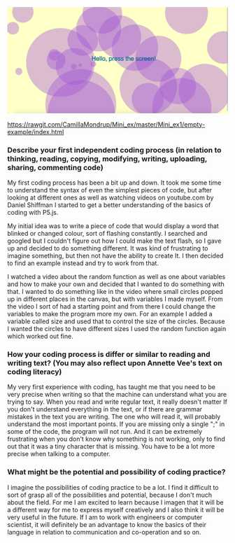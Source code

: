 ![alt text](Hello_press_the_screen.png "Screenshot of my program!")

https://rawgit.com/CamillaMondrup/Mini_ex/master/Mini_ex1/empty-example/index.html

### Describe your first independent coding process (in relation to thinking, reading, copying, modifying, writing, uploading, sharing, commenting code)
My first coding process has been a bit up and down. It took me some time to understand the syntax of even the simplest pieces of code, but after looking at different ones as well as watching videos on youtube.com by Daniel Shiffman I started to get a better understanding of the basics of coding with P5.js. 

My initial idea was to write a piece of code that would display a word that blinked or changed colour, sort of flashing constantly. I searched and googled but I couldn't figure out how I could make the text flash, so I gave up and decided to do something different. It was kind of frustrating to imagine something, but then not have the ability to create It. I then decided to find an example instead and try to work from that.

I watched a video about the random function as well as one about variables and how to make your own and decided that I wanted to do something with that. I wanted to do something like in the video where small circles popped up in different places in the canvas, but with variables I made myself. From the video I sort of had a starting point and from there I could change the variables to make the program more my own.  For an example I added a variable called size and used that to control the size of the circles. Because I wanted the circles to have different sizes I used the random function again which worked out fine. 


### How your coding process is differ or similar to reading and writing text? (You may also reflect upon Annette Vee's text on coding literacy)
My very first experience with coding, has taught me that you need to be very precise when writing so that the machine can understand what you are trying to say. When you read and write regular text, it really doesn't matter If you don't understand everything in the text, or if there are grammar mistakes in the text you are writing. The one who will read it, will probably understand the most important points. 
If you are missing only a single ";" in some of the code, the program will not run. And it can be extremely frustrating when you don't know why something is not working, only to find out that it was a tiny character that is missing. You have to be a lot more precise when talking to a computer. 


### What might be the potential and possibility of coding practice?
I imagine the possibilities of coding practice to be a lot. I find it difficult to sort of grasp all of the possibilities and potential, because I don't much about the field. For me I am excited to learn because I imagen that it will be a different way for me to express myself creatively and I also think it will be very useful in the future. If I am to work with engineers or computer scientist, it will definitely be an advantage to know the basics of their language in relation to communication and co-operation and so on. 
